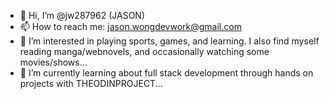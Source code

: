 - 👋 Hi, I’m @jw287962 (JASON)
- 📫 How to reach me: jason.wongdevwork@gmail.com 
- 👀 I’m interested in playing sports, games, and learning. I also find myself reading manga/webnovels, and occasionally watching some movies/shows...
- 🌱 I’m currently learning about full stack development through hands on projects with THEODINPROJECT...
<!-- - 💞️ I’m looking to collaborate on ... -->


<!---
jw287962/jw287962 is a ✨ special ✨ repository because its `README.md` (this file) appears on your GitHub profile.
You can click the Preview link to take a look at your changes.
--->
